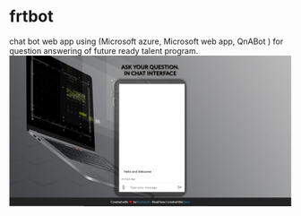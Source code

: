 # frtbot
chat bot web app using (Microsoft azure, Microsoft web app, QnABot ) for question answering of future ready talent program.
![ScreenShot](https://github.com/RUDRANSH-hub/frtbot/blob/main/Screenshot%202022-05-17%20235324.png)
